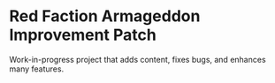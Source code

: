 # Red Faction Armageddon Improvement Patch
 Work-in-progress project that adds content, fixes bugs, and enhances many features. 
